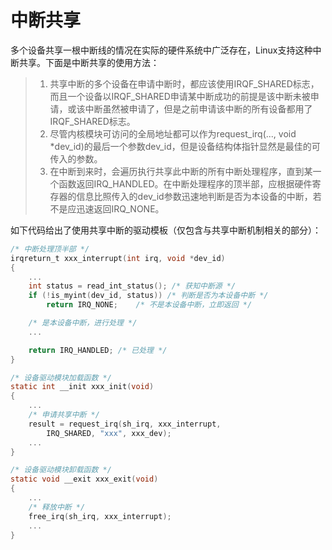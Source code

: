 # 中断共享
多个设备共享一根中断线的情况在实际的硬件系统中广泛存在，Linux支持这种中断共享。下面是中断共享的使用方法：
>1. 共享中断的多个设备在申请中断时，都应该使用IRQF_SHARED标志，而且一个设备以IRQF_SHARED申请某中断成功的前提是该中断未被申请，或该中断虽然被申请了，但是之前申请该中断的所有设备都用了IRQF_SHARED标志。  
>2. 尽管内核模块可访问的全局地址都可以作为request_irq(..., void *dev_id)的最后一个参数dev_id，但是设备结构体指针显然是最佳的可传入的参数。  
>3. 在中断到来时，会遍历执行共享此中断的所有中断处理程序，直到某一个函数返回IRQ_HANDLED。在中断处理程序的顶半部，应根据硬件寄存器的信息比照传入的dev_id参数迅速地判断是否为本设备的中断，若不是应迅速返回IRQ_NONE。

如下代码给出了使用共享中断的驱动模板（仅包含与共享中断机制相关的部分）：
```c
/* 中断处理顶半部 */
irqreturn_t xxx_interrupt(int irq, void *dev_id)
{
	...
	int status = read_int_status(); /* 获知中断源 */
	if (!is_myint(dev_id, status)) /* 判断是否为本设备中断 */
		return IRQ_NONE;	/* 不是本设备中断，立即返回 */

	/* 是本设备中断，进行处理 */
	...

	return IRQ_HANDLED;	/* 已处理 */
}

/* 设备驱动模块加载函数 */
static int __init xxx_init(void)
{
	...
	/* 申请共享中断 */
	result = request_irq(sh_irq, xxx_interrupt,
		IRQ_SHARED, "xxx", xxx_dev);
	...
}

/* 设备驱动模块卸载函数 */
static void __exit xxx_exit(void)
{
	...
	/* 释放中断 */
	free_irq(sh_irq, xxx_interrupt);
	...
}
```
